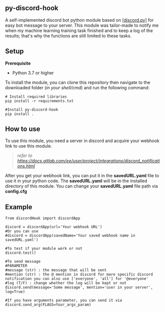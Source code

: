 ## py-discord-hook
A self-implemented discord bot python module based on [[discord.py]](https://github.com/Rapptz/discord.py) for easy bot message to your server. This module was tailor-made to notify me when my machine learning training task finished and to keep a log of the results; that's why the functions are still limited to these tasks.
## Setup
**Prerequisite**
- Python 3.7 or higher

To install the module, you can clone this repository then navigate to the downloaded folder (*in your shell/cmd*) and run the following command:

    # Install required libraries
    pip install -r requirements.txt
    
    #Install py-discord-hook
    pip install .
    
   ## How to use
To use this module, you need a server in discord and acquire your webhook link to use this module.
> *refer to https://docs.gitlab.com/ee/user/project/integrations/discord_notifications.html*

After you get your webhook link, you can put it in the **savedURL.yaml** file to use it in your python code.
The **savedURL.yaml** will be in the installed directory of this module. You can change your **savedURL.yaml** file path via **config.cfg**

## Example

    from discordHook import discordApp
	
	discord = discordApp(url='Your webhook URL')
	#Or you can use
	#discord = discordApp(savedName='Your saved webhook name in savedURL.yaml')
	
	#To test if your module work or not
	discord.test()
	
	#To send message
	#PARAMETER
	#message (str) : the message that will be sent
	#mention (str) : the @ mention in discord for mare specific discord notification you can also use ['everyone', 'all'] for '@everyone'
	#log (T/F) : change whether the log will be kept or not
	discord.send(message='Some message', mention='user in your server', log=True)
	
	#If you have arguments parameter, you can send it via
	discord.send_arg(FLAGS=Your_args_param)
